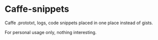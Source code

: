 # Caffe-snippets
Caffe .prototxt, logs, code snippets placed in one place instead of gists.

For personal usage only, nothing interesting.
